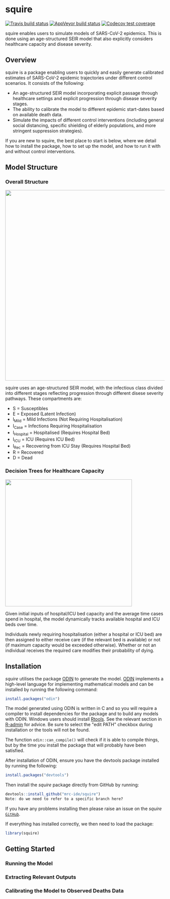 
<!-- README.md is generated from README.Rmd. Please edit that file -->



# squire

<!-- badges: start -->
[![Travis build status](https://travis-ci.org/mrc-ide/squire.svg?branch=master)](https://travis-ci.org/mrc-ide/squire)
[![AppVeyor build status](https://ci.appveyor.com/api/projects/status/github/mrc-ide/squire?branch=master&svg=true)](https://ci.appveyor.com/project/mrc-ide/squire)
[![Codecov test coverage](https://codecov.io/gh/mrc-ide/squire/branch/master/graph/badge.svg)](https://codecov.io/gh/mrc-ide/squire?branch=master)
<!-- badges: end -->

squire enables users to simulate models of SARS-CoV-2 epidemics. This is done using an age-structured SEIR model that also explicitly considers healthcare capacity and disease severity. 

## Overview

squire is a package enabling users to quickly and easily generate calibrated estimates of SARS-CoV-2 epidemic trajectories under different control scenarios. It consists of the following:

* An age-structured SEIR model incorporating explicit passage through healthcare settings and explicit progression through disease severity stages.
* The ability to calibrate the model to different epidemic start-dates based on available death data.
* Simulate the impacts of different control interventions (including general social distancing, specific shielding of elderly populations, and more stringent suppression strategies).

If you are new to squire, the best place to start is below, where we detail how to install the package, how to set up the model, and how to run it with and without control interventions. 

## Model Structure

### Overall Structure

<img src="https://github.com/mrc-ide/squire/blob/healthcare_capacity/images/Explicit_Healthcare_Model_Structure.JPG" align="center" style = "border: none; float: center;" width = "600px">

squire uses an age-structured SEIR model, with the infectious class divided into different stages reflecting progression through different disese severity pathways. These compartments are:  
* S = Susceptibles  
* E = Exposed (Latent Infection)  
* I<sub>Mild</sub> = Mild Infections (Not Requiring Hospitalisation)  
* I<sub>Case</sub> = Infections Requiring Hospitalisation  
* I<sub>Hospital</sub> = Hospitalised (Requires Hospital Bed)  
* I<sub>ICU</sub> = ICU (Requires ICU Bed)  
* I<sub>Rec</sub> = Recovering from ICU Stay (Requires Hospital Bed)  
* R = Recovered  
* D = Dead  

### Decision Trees for Healthcare Capacity 
<img src="https://github.com/mrc-ide/squire/blob/healthcare_capacity/images/Explicit_Healthcare_Oxygen_Decision_Tree.JPG" align="center" style = "border: none; float: center;" width = "400px">

Given initial inputs of hospital/ICU bed capacity and the average time cases spend in hospital, the model dynamically tracks available hospital and ICU beds over time. 

Individuals newly requiring hospitalisation (either a hospital or ICU bed) are then assigned to either receive care (if the relevant bed is available) or not (if maximum capacity would be exceeded otherwise). Whether or not an individual receives the required care modifies their probability of dying.  


## Installation

<i>squire</i> utilises the package [ODIN](https://github.com/mrc-ide/odin) to generate the model. [ODIN](https://github.com/mrc-ide/odin) implements a high-level language for implementing mathematical models and can be installed by running the following command:

```r
install.packages("odin")
```

The model generated using ODIN is written in C and so you will require a compiler to install dependencies for the package and to build any models with ODIN. Windows users should install [Rtools](https://cran.r-project.org/bin/windows/Rtools/).  See the relevant section in [R-admin](https://cran.r-project.org/doc/manuals/r-release/R-admin.html#The-Windows-toolset) for advice.  Be sure to select the "edit PATH" checkbox during installation or the tools will not be found.

The function `odin::can_compile()` will check if it is able to compile things, but by the time you install the package that will probably have been satisfied.

After installation of ODIN, ensure you have the devtools package installed by running the following:

``` r
install.packages("devtools")
```
Then install the <i>squire</i> package directly from GitHub by running:

``` r
devtools::install_github("mrc-ide/squire")
Note: do we need to refer to a specific branch here? 
```
If you have any problems installing then please raise an issue on the <i>squire</i> [`GitHub`](https://github.com/mrc-ide/squire/issues). 

If everything has installed correctly, we then need to load the package: 
``` r
library(squire)
```


## Getting Started

### Running the Model

### Extracting Relevant Outputs 

### Calibrating the Model to Observed Deaths Data

###



